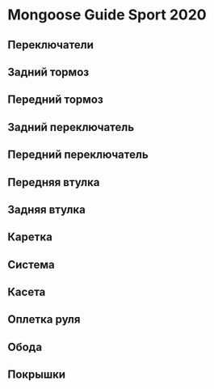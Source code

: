 # Mongoose Guide Sport 2020
## Переключатели

## Задний тормоз
## Передний тормоз
## Задний переключатель
## Передний переключатель
## Передняя втулка
## Задняя втулка
## Каретка
## Система
## Касета
## Оплетка руля
## Обода
## Покрышки 